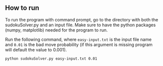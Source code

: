 ## How to run

To run the program with command prompt, go to the directory with both the sudokuSolver.py and an input file. Make sure to have the python packages (numpy, matplotlib) needed for the program to run. 

Run the following command, where ``easy-input.txt`` is the input file name and `0.01` is the bad move probability (if this argument is missing program will default the value to 0.001).

```python sudokuSolver.py easy-input.txt 0.01```
